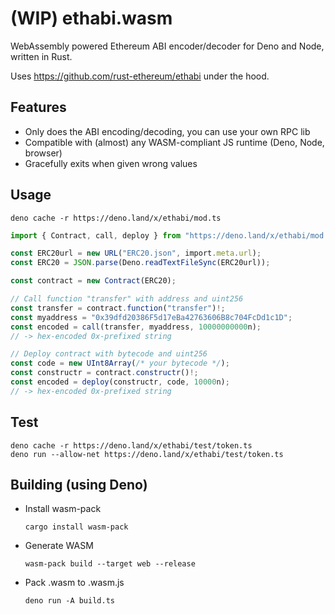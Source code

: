 # (WIP) ethabi.wasm

WebAssembly powered Ethereum ABI encoder/decoder for Deno and Node, written in Rust.

Uses https://github.com/rust-ethereum/ethabi under the hood.

## Features

- Only does the ABI encoding/decoding, you can use your own RPC lib
- Compatible with (almost) any WASM-compliant JS runtime (Deno, Node, browser)
- Gracefully exits when given wrong values

## Usage

    deno cache -r https://deno.land/x/ethabi/mod.ts

```typescript
import { Contract, call, deploy } from "https://deno.land/x/ethabi/mod.ts";

const ERC20url = new URL("ERC20.json", import.meta.url);
const ERC20 = JSON.parse(Deno.readTextFileSync(ERC20url));

const contract = new Contract(ERC20);

// Call function "transfer" with address and uint256
const transfer = contract.function("transfer")!;
const myaddress = "0x39dfd20386F5d17eBa42763606B8c704FcDd1c1D";
const encoded = call(transfer, myaddress, 10000000000n);
// -> hex-encoded 0x-prefixed string

// Deploy contract with bytecode and uint256
const code = new UInt8Array(/* your bytecode */);
const constructr = contract.constructr()!;
const encoded = deploy(constructr, code, 10000n);
// -> hex-encoded 0x-prefixed string
```

## Test

    deno cache -r https://deno.land/x/ethabi/test/token.ts
    deno run --allow-net https://deno.land/x/ethabi/test/token.ts

## Building (using Deno)

- Install wasm-pack

      cargo install wasm-pack

- Generate WASM

      wasm-pack build --target web --release

- Pack .wasm to .wasm.js

      deno run -A build.ts
